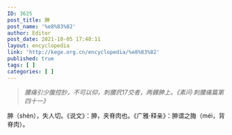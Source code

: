 ```yaml
---
ID: 3625
post_title: 胂
post_name: '%e8%83%82'
author: Editor
post_date: 2021-10-05 17:48:11
layout: encyclopedia
link: 'http://kege.org.cn/encyclopedia/%e8%83%82'
published: true
tags: [ ]
categories: [ ]
---
```

<blockquote><em>腰痛引少腹控䏚，不可以仰，刺腰凥17交者，两髁胂上。《素问·刺腰痛篇第四十一》</em></blockquote>
胂（shèn），失人切。《说文》：胂，夹脊肉也。《广雅·释亲》：胂谓之脢（méi，背脊肉）。